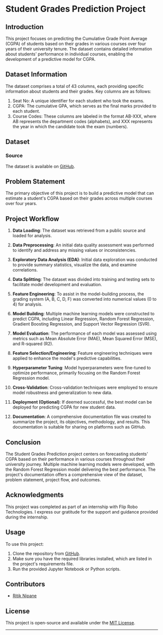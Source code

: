 # Student Grades Prediction Project

## Introduction

This project focuses on predicting the Cumulative Grade Point Average (CGPA) of students based on their grades in various courses over four years of their university tenure. The dataset contains detailed information about students' performance in individual courses, enabling the development of a predictive model for CGPA.

## Dataset Information

The dataset comprises a total of 43 columns, each providing specific information about students and their grades. Key columns are as follows:

1. Seat No: A unique identifier for each student who took the exams.
2. CGPA: The cumulative GPA, which serves as the final marks provided to each student.
3. Course Codes: These columns are labeled in the format AB-XXX, where AB represents the department codes (alphabets), and XXX represents the year in which the candidate took the exam (numbers).

## Dataset

### Source
The dataset is available on [GitHub](https://github.com/dsrscientist/dataset4/blob/main/Grades.csv).

## Problem Statement

The primary objective of this project is to build a predictive model that can estimate a student's CGPA based on their grades across multiple courses over four years.

## Project Workflow

1. **Data Loading**: The dataset was retrieved from a public source and loaded for analysis.

2. **Data Preprocessing**: An initial data quality assessment was performed to identify and address any missing values or inconsistencies.

3. **Exploratory Data Analysis (EDA)**: Initial data exploration was conducted to provide summary statistics, visualize the data, and examine correlations.

4. **Data Splitting**: The dataset was divided into training and testing sets to facilitate model development and evaluation.

5. **Feature Engineering**: To assist in the model-building process, the grading system (A, B, C, D, F) was converted into numerical values (0 to 4) for analysis.

6. **Model Building**: Multiple machine learning models were constructed to predict CGPA, including Linear Regression, Random Forest Regression, Gradient Boosting Regression, and Support Vector Regression (SVR).

7. **Model Evaluation**: The performance of each model was assessed using metrics such as Mean Absolute Error (MAE), Mean Squared Error (MSE), and R-squared (R2).

8. **Feature Selection/Engineering**: Feature engineering techniques were applied to enhance the model's predictive capabilities.

9. **Hyperparameter Tuning**: Model hyperparameters were fine-tuned to optimize performance, primarily focusing on the Random Forest Regression model.

10. **Cross-Validation**: Cross-validation techniques were employed to ensure model robustness and generalization to new data.

11. **Deployment (Optional)**: If deemed successful, the best model can be deployed for predicting CGPA for new student data.

12. **Documentation**: A comprehensive documentation file was created to summarize the project, its objectives, methodology, and results. This documentation is suitable for sharing on platforms such as GitHub.

## Conclusion

The Student Grades Prediction project centers on forecasting students' CGPA based on their performance in various courses throughout their university journey. Multiple machine learning models were developed, with the Random Forest Regression model delivering the best performance. The project's documentation offers a comprehensive view of the dataset, problem statement, project flow, and outcomes.

## Acknowledgments

This project was completed as part of an internship with Flip Robo Technologies. I express our gratitude for the support and guidance provided during the internship.

## Usage

To use this project:

1. Clone the repository from [GitHub](https://github.com/RitzyKingS).
2. Make sure you have the required libraries installed, which are listed in the project's requirements file.
3. Run the provided Jupyter Notebook or Python scripts.

## Contributors

- [Ritik Nipane](https://github.com/RitzyKingS)

## License

This project is open-source and available under the [MIT License](LICENSE).

---

